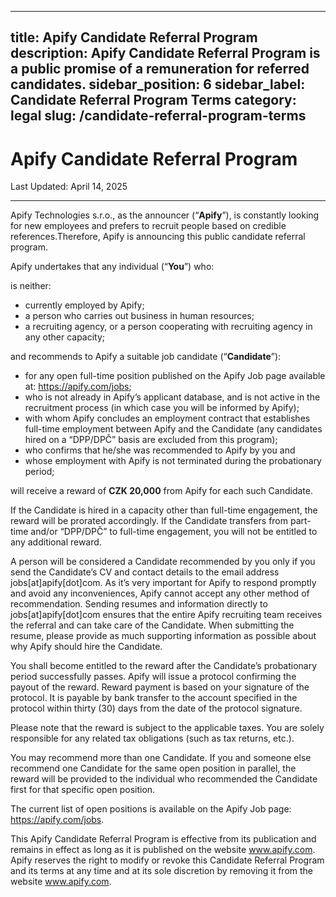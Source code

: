 <!-- vale off -->
<!-- markdownlint-disable -->
---
title: Apify Candidate Referral Program
description: Apify Candidate Referral Program is a public promise of a remuneration for referred candidates.
sidebar_position: 6
sidebar_label: Candidate Referral Program Terms
category: legal
slug: /candidate-referral-program-terms
---

# Apify Candidate Referral Program


Last Updated: April 14, 2025

---

Apify Technologies s.r.o., as the announcer (“**Apify**”), is constantly looking for new employees and prefers to recruit people based on credible references.Therefore, Apify is announcing this public candidate referral program.

Apify undertakes that any individual (“**You**”) who:

is neither:

- currently employed by Apify;
- a person who carries out business in human resources;
- a recruiting agency, or a person cooperating with recruiting agency in any other capacity;

and recommends to Apify a suitable job candidate (“**Candidate**”):

- for any open full-time position published on the Apify Job page available at: https://apify.com/jobs;
- who is not already in Apify’s applicant database, and is not active in the recruitment process (in which case you will be informed by Apify);
- with whom Apify concludes an employment contract that establishes full-time employment between Apify and the Candidate (any candidates hired on a “DPP/DPČ” basis are excluded from this program);
- who confirms that he/she was recommended to Apify by you and
- whose employment with Apify is not terminated during the probationary period;

will receive a reward of **CZK 20,000** from Apify for each such Candidate.

If the Candidate is hired in a capacity other than full-time engagement, the reward will be prorated accordingly. If the Candidate transfers from part-time and/or “DPP/DPČ” to full-time engagement, you will not be entitled to any additional reward.

A person will be considered a Candidate recommended by you only if you send the Candidate’s CV and contact details to the email address jobs[at]apify[dot]com. As it’s very important for Apify to respond promptly and avoid any inconveniences, Apify cannot accept any other method of recommendation. Sending resumes and information directly to  jobs[at]apify[dot]com ensures that the entire Apify recruiting team receives the referral and can take care of the Candidate. When submitting the resume, please provide as much supporting information as possible about why Apify should hire the Candidate.

You shall become entitled to the reward after the Candidate’s probationary period successfully passes. Apify will issue a protocol confirming the payout of the reward. Reward payment is based on your signature of the protocol. It is payable by bank transfer to the account specified in the protocol within thirty (30) days from the date of the protocol signature.

Please note that the reward is subject to the applicable taxes. You are solely responsible for any related tax obligations (such as tax returns, etc.).

You may recommend more than one Candidate. If you and someone else recommend one Candidate for the same open position in parallel, the reward will be provided to the individual who recommended the Candidate first for that specific open position.

The current list of open positions is available on the Apify Job page: https://apify.com/jobs.

This Apify Candidate Referral Program is effective from its publication and remains in effect as long as it is published on the website www.apify.com. Apify reserves the right to modify or revoke this Candidate Referral Program and its terms at any time and at its sole discretion by removing it from the website www.apify.com.
